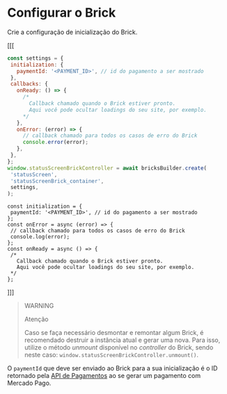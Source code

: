 # Configurar o Brick

Crie a configuração de inicialização do Brick.

[[[
```Javascript
const settings = {
 initialization: {
   paymentId: '<PAYMENT_ID>', // id do pagamento a ser mostrado
 },
 callbacks: {
   onReady: () => {
     /*
       Callback chamado quando o Brick estiver pronto.
       Aqui você pode ocultar loadings do seu site, por exemplo.
     */
   },
   onError: (error) => {
     // callback chamado para todos os casos de erro do Brick
     console.error(error);
   },
 },
};
window.statusScreenBrickController = await bricksBuilder.create(
 'statusScreen',
 'statusScreenBrick_container',
 settings,
);
```
```react-jsx
const initialization = {
 paymentId: '<PAYMENT_ID>', // id do pagamento a ser mostrado
};
const onError = async (error) => {
 // callback chamado para todos os casos de erro do Brick
 console.log(error);
};
const onReady = async () => {
 /*
   Callback chamado quando o Brick estiver pronto.
   Aqui você pode ocultar loadings do seu site, por exemplo.
 */
};
```
]]]

> WARNING
> 
> Atenção
>
> Caso se faça necessário desmontar e remontar algum Brick, é recomendado destruir a instância atual e gerar uma nova. Para isso, utilize o método *unmount* disponível no *controller* do Brick, sendo neste caso: `window.statusScreenBrickController.unmount()`.

O `paymentId` que deve ser enviado ao Brick para a sua inicialização é o ID retornado pela [API de Pagamentos](/developers/pt/reference/payments/_payments/post) ao se gerar um pagamento com Mercado Pago.